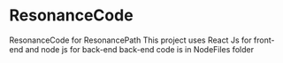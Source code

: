 # ResonanceCode
ResonanceCode for ResonancePath
This project uses React Js for front-end and node js for back-end
back-end code is in NodeFiles folder
